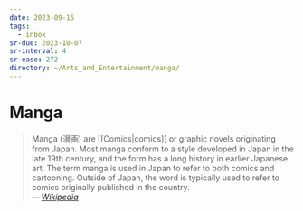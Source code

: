 ```yaml
---
date: 2023-09-15
tags:
  - inbox
sr-due: 2023-10-07
sr-interval: 4
sr-ease: 272
directory: ~/Arts_and_Entertainment/manga/
---
```


# Manga

> Manga (漫画) are [[Comics|comics]] or graphic novels originating from
> Japan. Most manga conform to a style developed in Japan in the late 19th
> century, and the form has a long history in earlier Japanese art. The
> term manga is used in Japan to refer to both comics and cartooning.
> Outside of Japan, the word is typically used to refer to comics
> originally published in the country.\
> — <cite>[Wikipedia](https://en.wikipedia.org/wiki/Manga)</cite>

